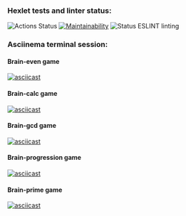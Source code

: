 ### Hexlet tests and linter status:
![Actions Status](https://github.com/korolmaria/frontend-project-lvl1/workflows/hexlet-check/badge.svg)
[![Maintainability](https://api.codeclimate.com/v1/badges/a99a88d28ad37a79dbf6/maintainability)](https://codeclimate.com/github/korolmaria/frontend-project-lvl1/maintainability) ![Status ESLINT linting](https://github.com/korolmaria/frontend-project-lvl1/workflows/EslintStatus/badge.svg)

### Asciinema terminal session:
#### Brain-even game
[![asciicast](https://asciinema.org/a/UlONvNcfG1xRFfKmOhOnoADus.svg)](https://asciinema.org/a/UlONvNcfG1xRFfKmOhOnoADus)
#### Brain-calc game
[![asciicast](https://asciinema.org/a/iGjD63BzT46sprJFwhJsZ29qq.svg)](https://asciinema.org/a/iGjD63BzT46sprJFwhJsZ29qq)
#### Brain-gcd game
[![asciicast](https://asciinema.org/a/lpNPLYnlnxM4s1rxKbvNYQlbY.svg)](https://asciinema.org/a/lpNPLYnlnxM4s1rxKbvNYQlbY)
#### Brain-progression game
[![asciicast](https://asciinema.org/a/841AotlX1nisR3YiIxktgMFkg.svg)](https://asciinema.org/a/841AotlX1nisR3YiIxktgMFkg)
#### Brain-prime game
[![asciicast](https://asciinema.org/a/2ckCNYyZcu9s5rp3NriV7EkZb.svg)](https://asciinema.org/a/2ckCNYyZcu9s5rp3NriV7EkZb)
